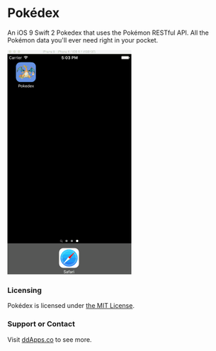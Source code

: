 # Pokédex
An iOS 9 Swift 2 Pokedex that uses the Pokémon RESTful API. All the Pokémon data you'll ever need right in your pocket.

![](https://github.com/duliodenis/pokedex/blob/master/art/screenshot/pokedex.gif)

### Licensing
Pokédex is licensed under [the MIT License](https://github.com/duliodenis/pokedex/blob/master/LICENSE).

### Support or Contact
Visit [ddApps.co](http://ddapps.co) to see more.

